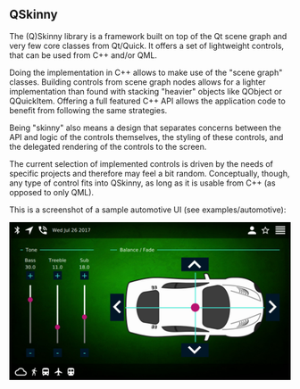 QSkinny
-------

The (Q)Skinny library is a framework built on top of the Qt scene graph
and very few core classes from Qt/Quick. It offers a set of lightweight controls,
that can be used from C++ and/or QML.

Doing the implementation in C++ allows to make use of the "scene graph"
classes. Building controls from scene graph nodes allows for a lighter implementation
than found with stacking "heavier" objects like QObject or QQuickItem.
Offering a full featured C++ API allows the application code to benefit
from following the same strategies.

Being "skinny" also means a design that separates concerns between
the API and logic of the controls themselves, the styling of these controls,
and the delegated rendering of the controls to the screen.

The current selection of implemented controls is driven by the needs of specific
projects and therefore may feel a bit random. Conceptually, though, any type of
control fits into QSkinny, as long as it is usable from C++ (as opposed to only
QML).


This is a screenshot of a sample automotive UI (see examples/automotive):

![Automotive screenshot](https://github.com/uwerat/qskinny/blob/master/doc/automotive-screenshot.jpg?raw=true)
